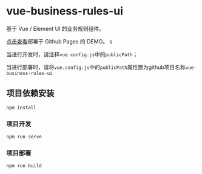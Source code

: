 # vue-business-rules-ui

基于 Vue / Element UI 的业务规则组件。

[点击查看](https://winzipsdo.github.io/vue-business-rules-ui/#/)部署于 Github Pages 的 DEMO。
s

当进行开发时，请注释`vue.config.js`中的`publicPath`；

当进行部署时，请将`vue.config.js`中的`publicPath`属性置为github项目名称`vue-business-rules-ui`

## 项目依赖安装
```
npm install
```

### 项目开发
```
npm run serve
```

### 项目部署

```
npm run build
```
